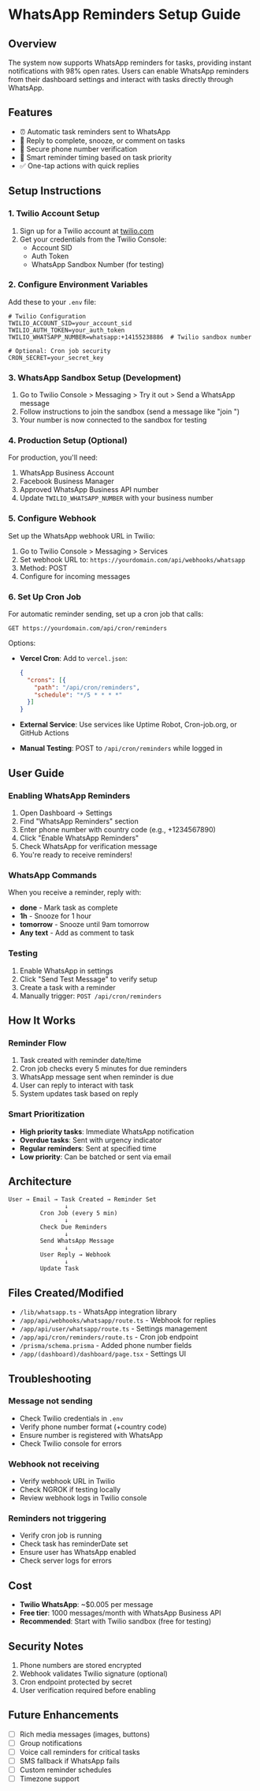 # WhatsApp Reminders Setup Guide

## Overview
The system now supports WhatsApp reminders for tasks, providing instant notifications with 98% open rates. Users can enable WhatsApp reminders from their dashboard settings and interact with tasks directly through WhatsApp.

## Features
- ⏰ Automatic task reminders sent to WhatsApp
- 💬 Reply to complete, snooze, or comment on tasks
- 🔐 Secure phone number verification
- 🎯 Smart reminder timing based on task priority
- ✅ One-tap actions with quick replies

## Setup Instructions

### 1. Twilio Account Setup

1. Sign up for a Twilio account at [twilio.com](https://www.twilio.com)
2. Get your credentials from the Twilio Console:
   - Account SID
   - Auth Token
   - WhatsApp Sandbox Number (for testing)

### 2. Configure Environment Variables

Add these to your `.env` file:

```env
# Twilio Configuration
TWILIO_ACCOUNT_SID=your_account_sid
TWILIO_AUTH_TOKEN=your_auth_token
TWILIO_WHATSAPP_NUMBER=whatsapp:+14155238886  # Twilio sandbox number

# Optional: Cron job security
CRON_SECRET=your_secret_key
```

### 3. WhatsApp Sandbox Setup (Development)

1. Go to Twilio Console > Messaging > Try it out > Send a WhatsApp message
2. Follow instructions to join the sandbox (send a message like "join <sandbox-name>")
3. Your number is now connected to the sandbox for testing

### 4. Production Setup (Optional)

For production, you'll need:
1. WhatsApp Business Account
2. Facebook Business Manager
3. Approved WhatsApp Business API number
4. Update `TWILIO_WHATSAPP_NUMBER` with your business number

### 5. Configure Webhook

Set up the WhatsApp webhook URL in Twilio:
1. Go to Twilio Console > Messaging > Services
2. Set webhook URL to: `https://yourdomain.com/api/webhooks/whatsapp`
3. Method: POST
4. Configure for incoming messages

### 6. Set Up Cron Job

For automatic reminder sending, set up a cron job that calls:
```
GET https://yourdomain.com/api/cron/reminders
```

Options:
- **Vercel Cron**: Add to `vercel.json`:
  ```json
  {
    "crons": [{
      "path": "/api/cron/reminders",
      "schedule": "*/5 * * * *"
    }]
  }
  ```

- **External Service**: Use services like Uptime Robot, Cron-job.org, or GitHub Actions

- **Manual Testing**: POST to `/api/cron/reminders` while logged in

## User Guide

### Enabling WhatsApp Reminders

1. Open Dashboard → Settings
2. Find "WhatsApp Reminders" section
3. Enter phone number with country code (e.g., +1234567890)
4. Click "Enable WhatsApp Reminders"
5. Check WhatsApp for verification message
6. You're ready to receive reminders!

### WhatsApp Commands

When you receive a reminder, reply with:
- **done** - Mark task as complete
- **1h** - Snooze for 1 hour
- **tomorrow** - Snooze until 9am tomorrow
- **Any text** - Add as comment to task

### Testing

1. Enable WhatsApp in settings
2. Click "Send Test Message" to verify setup
3. Create a task with a reminder
4. Manually trigger: `POST /api/cron/reminders`

## How It Works

### Reminder Flow
1. Task created with reminder date/time
2. Cron job checks every 5 minutes for due reminders
3. WhatsApp message sent when reminder is due
4. User can reply to interact with task
5. System updates task based on reply

### Smart Prioritization
- **High priority tasks**: Immediate WhatsApp notification
- **Overdue tasks**: Sent with urgency indicator
- **Regular reminders**: Sent at specified time
- **Low priority**: Can be batched or sent via email

## Architecture

```
User → Email → Task Created → Reminder Set
                ↓
         Cron Job (every 5 min)
                ↓
         Check Due Reminders
                ↓
         Send WhatsApp Message
                ↓
         User Reply → Webhook
                ↓
         Update Task
```

## Files Created/Modified

- `/lib/whatsapp.ts` - WhatsApp integration library
- `/app/api/webhooks/whatsapp/route.ts` - Webhook for replies
- `/app/api/user/whatsapp/route.ts` - Settings management
- `/app/api/cron/reminders/route.ts` - Cron job endpoint
- `/prisma/schema.prisma` - Added phone number fields
- `/app/(dashboard)/dashboard/page.tsx` - Settings UI

## Troubleshooting

### Message not sending
- Check Twilio credentials in `.env`
- Verify phone number format (+country code)
- Ensure number is registered with WhatsApp
- Check Twilio console for errors

### Webhook not receiving
- Verify webhook URL in Twilio
- Check NGROK if testing locally
- Review webhook logs in Twilio console

### Reminders not triggering
- Verify cron job is running
- Check task has reminderDate set
- Ensure user has WhatsApp enabled
- Check server logs for errors

## Cost

- **Twilio WhatsApp**: ~$0.005 per message
- **Free tier**: 1000 messages/month with WhatsApp Business API
- **Recommended**: Start with Twilio sandbox (free for testing)

## Security Notes

1. Phone numbers are stored encrypted
2. Webhook validates Twilio signature (optional)
3. Cron endpoint protected by secret
4. User verification required before enabling

## Future Enhancements

- [ ] Rich media messages (images, buttons)
- [ ] Group notifications
- [ ] Voice call reminders for critical tasks
- [ ] SMS fallback if WhatsApp fails
- [ ] Custom reminder schedules
- [ ] Timezone support
